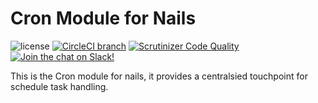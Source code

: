 # Cron Module for Nails

![license](https://img.shields.io/badge/license-MIT-green.svg)
[![CircleCI branch](https://img.shields.io/circleci/project/github/nails/module-cron.svg)](https://circleci.com/gh/nails/module-cron)
[![Scrutinizer Code Quality](https://scrutinizer-ci.com/g/nails/module-cron/badges/quality-score.png)](https://scrutinizer-ci.com/g/nails/module-cron)
[![Join the chat on Slack!](https://now-examples-slackin-rayibnpwqe.now.sh/badge.svg)](https://nails-app.slack.com/shared_invite/MTg1NDcyNjI0ODcxLTE0OTUwMzA1NTYtYTZhZjc5YjExMQ)

This is the Cron module for nails, it provides a centralsied touchpoint for schedule task handling.
